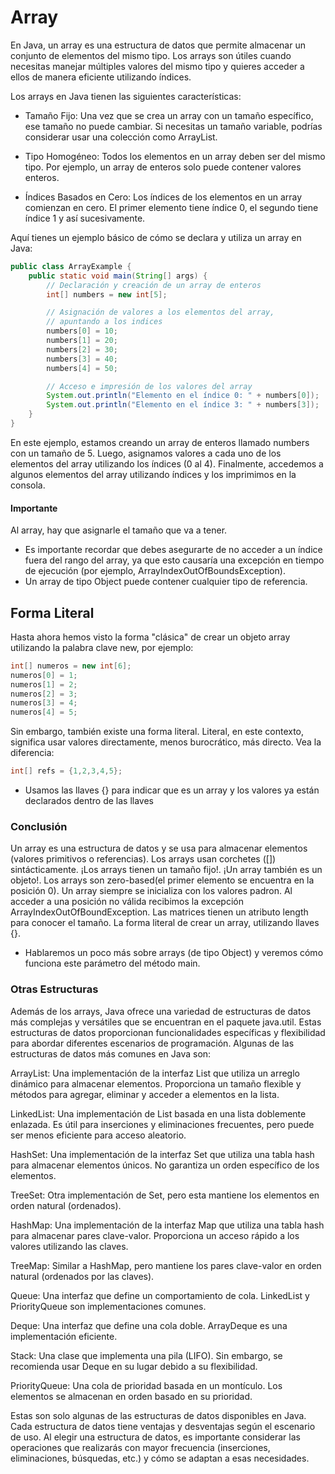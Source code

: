# Array
En Java, un array es una estructura de datos que permite almacenar un conjunto de elementos del mismo tipo. Los arrays son útiles cuando necesitas manejar múltiples valores del mismo tipo y quieres acceder a ellos de manera eficiente utilizando índices.

Los arrays en Java tienen las siguientes características:

+ Tamaño Fijo: Una vez que se crea un array con un tamaño específico, ese tamaño no puede cambiar. Si necesitas un tamaño variable, podrías considerar usar una colección como ArrayList.

+ Tipo Homogéneo: Todos los elementos en un array deben ser del mismo tipo. Por ejemplo, un array de enteros solo puede contener valores enteros.

+ Índices Basados en Cero: Los índices de los elementos en un array comienzan en cero. El primer elemento tiene índice 0, el segundo tiene índice 1 y así sucesivamente.

Aquí tienes un ejemplo básico de cómo se declara y utiliza un array en Java:
``` java
public class ArrayExample {
    public static void main(String[] args) {
        // Declaración y creación de un array de enteros
        int[] numbers = new int[5];

        // Asignación de valores a los elementos del array,
        // apuntando a los indices
        numbers[0] = 10;
        numbers[1] = 20;
        numbers[2] = 30;
        numbers[3] = 40;
        numbers[4] = 50;

        // Acceso e impresión de los valores del array
        System.out.println("Elemento en el índice 0: " + numbers[0]);
        System.out.println("Elemento en el índice 3: " + numbers[3]);
    }
}
```
En este ejemplo, estamos creando un array de enteros llamado numbers con un tamaño de 5. Luego, asignamos valores a cada uno de los elementos del array utilizando los índices (0 al 4). Finalmente, accedemos a algunos elementos del array utilizando índices y los imprimimos en la consola.
#### Importante
Al array, hay que asignarle el tamaño que va a tener.

+ Es importante recordar que debes asegurarte de no acceder a un índice fuera del rango del array, ya que esto causaría una excepción en tiempo de ejecución (por ejemplo, ArrayIndexOutOfBoundsException).
+ Un array de tipo Object puede contener cualquier tipo de referencia.

## Forma Literal
Hasta ahora hemos visto la forma "clásica" de crear un objeto array utilizando la palabra clave new, por ejemplo:
``` java
int[] numeros = new int[6];
numeros[0] = 1;
numeros[1] = 2;
numeros[2] = 3;
numeros[3] = 4;
numeros[4] = 5;
```
Sin embargo, también existe una forma literal. Literal, en este contexto, significa usar valores directamente, menos burocrático, más directo. Vea la diferencia:
``` java
int[] refs = {1,2,3,4,5};
```
+ Usamos las llaves {} para indicar que es un array y los valores ya están declarados dentro de las llaves

### Conclusión
Un array es una estructura de datos y se usa para almacenar elementos (valores primitivos o referencias).
Los arrays usan corchetes ([]) sintácticamente.
¡Los arrays tienen un tamaño fijo!.
¡Un array también es un objeto!.
Los arrays son zero-based(el primer elemento se encuentra en la posición 0).
Un array siempre se inicializa con los valores padron.
Al acceder a una posición no válida recibimos la excepción ArrayIndexOutOfBoundException.
Las matrices tienen un atributo length para conocer el tamaño.
La forma literal de crear un array, utilizando llaves {}.

+ Hablaremos un poco más sobre arrays (de tipo Object) y veremos cómo funciona este parámetro del método main.




### Otras Estructuras
Además de los arrays, Java ofrece una variedad de estructuras de datos más complejas y versátiles que se encuentran en el paquete java.util. Estas estructuras de datos proporcionan funcionalidades específicas y flexibilidad para abordar diferentes escenarios de programación. Algunas de las estructuras de datos más comunes en Java son:

ArrayList: Una implementación de la interfaz List que utiliza un arreglo dinámico para almacenar elementos. Proporciona un tamaño flexible y métodos para agregar, eliminar y acceder a elementos en la lista.

LinkedList: Una implementación de List basada en una lista doblemente enlazada. Es útil para inserciones y eliminaciones frecuentes, pero puede ser menos eficiente para acceso aleatorio.

HashSet: Una implementación de la interfaz Set que utiliza una tabla hash para almacenar elementos únicos. No garantiza un orden específico de los elementos.

TreeSet: Otra implementación de Set, pero esta mantiene los elementos en orden natural (ordenados).

HashMap: Una implementación de la interfaz Map que utiliza una tabla hash para almacenar pares clave-valor. Proporciona un acceso rápido a los valores utilizando las claves.

TreeMap: Similar a HashMap, pero mantiene los pares clave-valor en orden natural (ordenados por las claves).

Queue: Una interfaz que define un comportamiento de cola. LinkedList y PriorityQueue son implementaciones comunes.

Deque: Una interfaz que define una cola doble. ArrayDeque es una implementación eficiente.

Stack: Una clase que implementa una pila (LIFO). Sin embargo, se recomienda usar Deque en su lugar debido a su flexibilidad.

PriorityQueue: Una cola de prioridad basada en un montículo. Los elementos se almacenan en orden basado en su prioridad.

Estas son solo algunas de las estructuras de datos disponibles en Java. Cada estructura de datos tiene ventajas y desventajas según el escenario de uso. Al elegir una estructura de datos, es importante considerar las operaciones que realizarás con mayor frecuencia (inserciones, eliminaciones, búsquedas, etc.) y cómo se adaptan a esas necesidades.